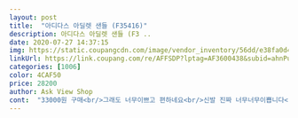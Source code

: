```yaml
---
layout: post 
title:  "아디다스 아딜렛 샌들 (F35416)" 
description: 아디다스 아딜렛 샌들 (F3 ..
date: 2020-07-27 14:37:15 
img: https://static.coupangcdn.com/image/vendor_inventory/56dd/e38fa0d4374a452b897e3444a5d90344aeb4ac3d98b4d424bd1c93640793.jpg 
linkUrl: https://link.coupang.com/re/AFFSDP?lptag=AF3600438&subid=ahnPublicAsk&pageKey=218512144&itemId=676588522&vendorItemId=4743560048&traceid=V0-113-7f92c143640c97b5 
categories: [1006] 
color: 4CAF50 
price: 28200 
author: Ask View Shop 
cont:  "33000원 구매<br/>그래도 너무이쁘고 편하네요<br/>신발 진짜 너무너무이쁩니다<br/>아디다스 자체가 사이즈가 크다보니 제꺼 아디다스 운동화 살때도 항상 사이즈 내려서 삽니다.<br/><br/>아주 많이 넉넉한게 그냥 신으라고 해야겠어요.<br/><br/>운동화나 평소 슬리퍼는 250 신는데 요건 크게나왔대서 245로 시켰더니 적당히 맞아요 발볼이 조금 쬐지만 걸을때 많이 불편한건 아니라서 그냥신어요 저는 발볼도 넓은편입니다 다른분들과 조금 다를수도 있어요<br/>찍찍이편한데 다른분들 후기처럼 되게 낮아요!!굽<br/>초4학년 마른체형이라 발에 살도 없어서 커요.<br/><br/>" 
---
```

